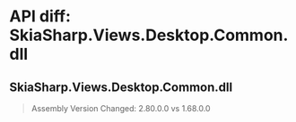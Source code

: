 # API diff: SkiaSharp.Views.Desktop.Common.dll

## SkiaSharp.Views.Desktop.Common.dll

> Assembly Version Changed: 2.80.0.0 vs 1.68.0.0

